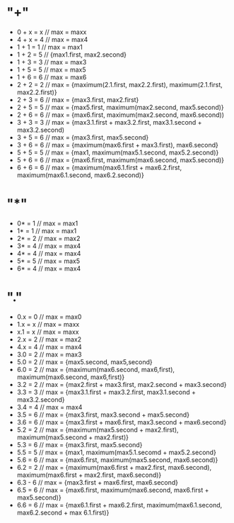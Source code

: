 # "+"

 * 0 + x = x // max = maxx
 * 4 + x = 4 // max = max4
 * 1 + 1 = 1 // max = max1
 * 1 + 2 = 5 // {max1.first, max2.second}
 * 1 + 3 = 3 // max = max3
 * 1 + 5 = 5 // max = max5
 * 1 + 6 = 6 // max = max6
 * 2 + 2 = 2 // max = {maximum(2.1.first, max2.2.first), maximum(2.1.first, max2.2.first)}
 * 2 + 3 = 6 // max = {max3.first, max2.first}
 * 2 + 5 = 5 // max = {max5.first, maximum(max2.second, max5.second)}
 * 2 + 6 = 6 // max = {max6.first, maximum(max2.second, max6.second))
 * 3 + 3 = 3 // max = {max3.1.first + max3.2.first, max3.1.second + max3.2.second)
 * 3 + 5 = 6 // max = {max3.first, max5.second}
 * 3 + 6 = 6 // max = {maximum(max6.first + max3.first), max6.second}
 * 5 + 5 = 5 // max = {max1, maximum(max5.1.second, max5.2.second)}
 * 5 + 6 = 6 // max = {max6.first, maximum(max6.second, max5.second)}
 * 6 + 6 = 6 // max = {maximum(max6.1.first + max6.2.first, maximum(max6.1.second, max6.2.second)}
 
 # "*"

 * 0* = 1 // max = max1
 * 1* = 1 // max = max1
 * 2* = 2 // max = max2
 * 3* = 4 // max = max4
 * 4* = 4 // max = max4
 * 5* = 5 // max = max5
 * 6* = 4 // max = max4
 
 # "."

 * 0.x = 0 // max = max0 
 * 1.x = x // max = maxx
 * x.1 = x // max = maxx
 * 2.x = 2 // max = max2
 * 4.x = 4 // max = max4
 * 3.0 = 2 // max = max3
 * 5.0 = 2 // max = {max5.second, max5,second}
 * 6.0 = 2 // max = {maximum(max6.second, max6,first), maximum(max6.second, max6,first)}
 * 3.2 = 2 // max = {max2.first + max3.first, max2.second + max3.second}
 * 3.3 = 3 // max = {max3.1.first + max3.2.first, max3.1.second + max3.2.second}
 * 3.4 = 4 // max = max4
 * 3.5 = 6 // max = {max3.first, max3.second + max5.second}
 * 3.6 = 6 // max = {max3.first + max6.first, max3.second + max6.second}
 * 5.2 = 2 // max = {maximum(max5.second + max2.first), maximum(max5.second + max2.first)}
 * 5.3 = 6 // max = {max3.first, max5.second}
 * 5.5 = 5 // max = {max1, maximum(max5.1.secomd + max5.2.second}
 * 5.6 = 6 // max = {max6.first, maximum(max5.second, max6.second)}
 * 6.2 = 2 // max = {maximum(max6.first + max2.first, max6.second), maximum(max6.first + max2.first, max6.second)}
 * 6.3 - 6 // max = {max3.first + max6.first, max6.second}
 * 6.5 = 6 // max = {max6.first, maximum(max6.second, max6.first + max5.second)}
 * 6.6 = 6 // max = {max6.1.first + max6.2.first, maximum(max6.1.second, max6.2.second + max 6.1.first)} 
 
